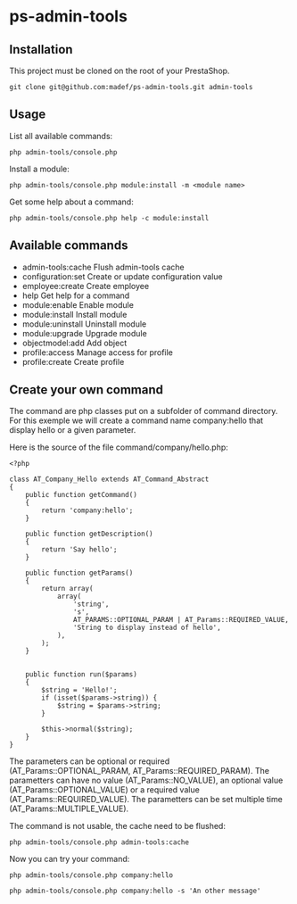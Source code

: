 # ps-admin-tools

## Installation
This project must be cloned on the root of your PrestaShop.

```
git clone git@github.com:madef/ps-admin-tools.git admin-tools
```

## Usage

List all available commands:
```
php admin-tools/console.php
```

Install a module:
```
php admin-tools/console.php module:install -m <module name>
```

Get some help about a command:
```
php admin-tools/console.php help -c module:install
```

## Available commands

* admin-tools:cache  Flush admin-tools cache
* configuration:set Create or update configuration value
* employee:create  Create employee
* help  Get help for a command
* module:enable  Enable module
* module:install  Install module
* module:uninstall  Uninstall module
* module:upgrade  Upgrade module
* objectmodel:add  Add object
* profile:access  Manage access for profile
* profile:create  Create profile

## Create your own command

The command are php classes put on a subfolder of command directory.
For this exemple we will create a command name company:hello that display hello or a given parameter.

Here is the source of the file command/company/hello.php:

```
<?php

class AT_Company_Hello extends AT_Command_Abstract
{
    public function getCommand()
    {
        return 'company:hello';
    }

    public function getDescription()
    {
        return 'Say hello';
    }

    public function getParams()
    {
        return array(
            array(
                'string',
                's',
                AT_PARAMS::OPTIONAL_PARAM | AT_Params::REQUIRED_VALUE,
                'String to display instead of hello',
            ),
        );
    }


    public function run($params)
    {
        $string = 'Hello!';
        if (isset($params->string)) {
            $string = $params->string;
        }

        $this->normal($string);
    }
}

```

The parameters can be optional or required (AT_Params::OPTIONAL_PARAM, AT_Params::REQUIRED_PARAM).
The parametters can have no value (AT_Params::NO_VALUE), an optional value (AT_Params::OPTIONAL_VALUE) or a required value (AT_Params::REQUIRED_VALUE).
The parametters can be set multiple time (AT_Params::MULTIPLE_VALUE).

The command is not usable, the cache need to be flushed:
```
php admin-tools/console.php admin-tools:cache
```


Now you can try your command:
```
php admin-tools/console.php company:hello
```

```
php admin-tools/console.php company:hello -s 'An other message'
```
